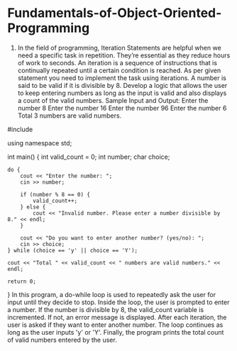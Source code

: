 # Fundamentals-of-Object-Oriented-Programming
1.	In the field of programming, Iteration Statements are helpful when we need a specific task in repetition. They’re essential as they reduce hours of work to seconds. An iteration is a sequence of instructions that is continually repeated until a certain condition is reached. As per given statement you need to implement the task using iterations. 
A number is said to be valid if it is divisible by 8. Develop a logic that allows the user to keep entering numbers as long as the input is valid and also displays a count of the valid numbers. 
Sample Input and Output:
Enter the number
8
Enter the number
16
Enter the number
96
Enter the number
6
Total 3 numbers are valid numbers. 

#include <iostream>

using namespace std;

int main() {
    int valid_count = 0;
    int number;
    char choice;

    do {
        cout << "Enter the number: ";
        cin >> number;

        if (number % 8 == 0) {
            valid_count++;
        } else {
            cout << "Invalid number. Please enter a number divisible by 8." << endl;
        }

        cout << "Do you want to enter another number? (yes/no): ";
        cin >> choice;
    } while (choice == 'y' || choice == 'Y');

    cout << "Total " << valid_count << " numbers are valid numbers." << endl;

    return 0;
}
In this program, a do-while loop is used to repeatedly ask the user for input until they decide to stop. Inside the loop, the user is prompted to enter a number. If the number is divisible by 8, the valid_count variable is incremented. If not, an error message is displayed. After each iteration, the user is asked if they want to enter another number. The loop continues as long as the user inputs 'y' or 'Y'. Finally, the program prints the total count of valid numbers entered by the user.





